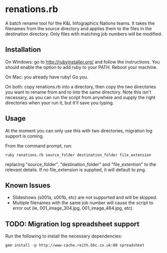 # renations.rb

A batch rename tool for the K&amp;L Infographics Nations teams.
It takes the filenames from the source directory and applies them to the files in the destination directory.
Only files with matching job numbers will be modified.

## Installation

On Windows: go to http://rubyinstaller.org/ and follow the instructions. You should enable the option to add ruby to your PATH. Reboot your machine.

On Mac: you already have ruby! Go you.

On both: copy renations.rb into a directory, then copy the two directories you want to rename from and to into the same directory. Note this isn't necessary, as you can run the script from anywhere and supply the right directories when your run it, but it'll save you typing.

## Usage

At the moment you can only use this with two directories, migration log support is coming.

From the command prompt, run:

    ruby renations.rb source_folder destination_folder file_extension
replacing "source_folder", "destination_folder" and "file_extention" to the relevant details. If no file_extension is supplied, it will default to png.

## Known Issues

- Slideshows (s001a, s001b, etc) are not supported and will be skipped.
- Multiple filenames with the same job number will cause the script to error out (ie, 001_image_304.jpg, 001_image_464.jpg, etc).

## TODO: Migration log spreadsheet support

Run the following to install the necessary dependencies:

    gem install -p http://www-cache.reith.bbc.co.uk:80 spreadsheet